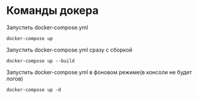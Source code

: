 # Команды докера

Запустить docker-compose.yml

	docker-compose up

Запустить docker-compose.yml сразу с сборкой

	docker-compose up --build

Запустить docker-compose.yml в фоновом режиме(в консоли не будет логов)

	docker-compose up -d